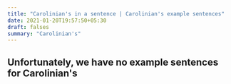 ```yaml
---
title: "Carolinian's in a sentence | Carolinian's example sentences"
date: 2021-01-20T19:57:50+05:30
draft: falses
summary: "Carolinian's"
---
```

## Unfortunately, we have no example sentences for Carolinian's                 
